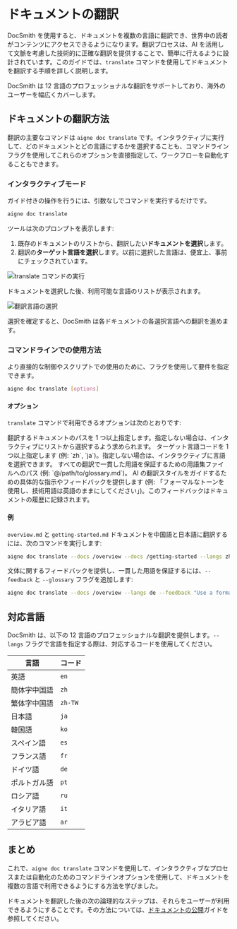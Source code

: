 # ドキュメントの翻訳

DocSmith を使用すると、ドキュメントを複数の言語に翻訳でき、世界中の読者がコンテンツにアクセスできるようになります。翻訳プロセスは、AI を活用して文脈を考慮した技術的に正確な翻訳を提供することで、簡単に行えるように設計されています。このガイドでは、`translate` コマンドを使用してドキュメントを翻訳する手順を詳しく説明します。

DocSmith は 12 言語のプロフェッショナルな翻訳をサポートしており、海外のユーザーを幅広くカバーします。

## ドキュメントの翻訳方法

翻訳の主要なコマンドは `aigne doc translate` です。インタラクティブに実行して、どのドキュメントとどの言語にするかを選択することも、コマンドラインフラグを使用してこれらのオプションを直接指定して、ワークフローを自動化することもできます。

### インタラクティブモード

ガイド付きの操作を行うには、引数なしでコマンドを実行するだけです。

```bash
aigne doc translate
```

ツールは次のプロンプトを表示します:
1.  既存のドキュメントのリストから、翻訳したい**ドキュメントを選択**します。
2.  翻訳の**ターゲット言語を選択**します。以前に選択した言語は、便宜上、事前にチェックされています。

![translate コマンドの実行](https://docsmith.aigne.io/image-bin/uploads/9b47a9f979745a3089c287f73715c0a3.png)

ドキュメントを選択した後、利用可能な言語のリストが表示されます。

![翻訳言語の選択](https://docsmith.aigne.io/image-bin/uploads/c53f880f08a9f65f377038198f1a1d1d.png)

選択を確定すると、DocSmith は各ドキュメントの各選択言語への翻訳を進めます。

### コマンドラインでの使用方法

より直接的な制御やスクリプトでの使用のために、フラグを使用して要件を指定できます。

```bash
aigne doc translate [options]
```

#### オプション

`translate` コマンドで利用できるオプションは次のとおりです:

<x-field-group>
  <x-field data-name="--docs" data-type="array" data-required="false">
    <x-field-desc markdown>翻訳するドキュメントのパスを 1 つ以上指定します。指定しない場合は、インタラクティブにリストから選択するよう求められます。</x-field-desc>
  </x-field>
  <x-field data-name="--langs" data-type="array" data-required="false">
    <x-field-desc markdown>ターゲット言語コードを 1 つ以上指定します (例: `zh`, `ja`)。指定しない場合は、インタラクティブに言語を選択できます。</x-field-desc>
  </x-field>
  <x-field data-name="--glossary" data-type="string" data-required="false">
    <x-field-desc markdown>すべての翻訳で一貫した用語を保証するための用語集ファイルへのパス (例: `@/path/to/glossary.md`)。</x-field-desc>
  </x-field>
  <x-field data-name="--feedback" data-type="string" data-required="false">
    <x-field-desc markdown>AI の翻訳スタイルをガイドするための具体的な指示やフィードバックを提供します (例: 「フォーマルなトーンを使用し、技術用語は英語のままにしてください」)。このフィードバックはドキュメントの履歴に記録されます。</x-field-desc>
  </x-field>
</x-field-group>

#### 例

`overview.md` と `getting-started.md` ドキュメントを中国語と日本語に翻訳するには、次のコマンドを実行します:

```bash
aigne doc translate --docs /overview --docs /getting-started --langs zh ja
```

文体に関するフィードバックを提供し、一貫した用語を保証するには、`--feedback` と `--glossary` フラグを追加します:

```bash
aigne doc translate --docs /overview --langs de --feedback "Use a formal tone" --glossary @/path/to/glossary.md
```

## 対応言語

DocSmith は、以下の 12 言語のプロフェッショナルな翻訳を提供します。`--langs` フラグで言語を指定する際は、対応するコードを使用してください。

| 言語 | コード |
|---|---|
| 英語 | `en` |
| 簡体字中国語 | `zh` |
| 繁体字中国語 | `zh-TW` |
| 日本語 | `ja` |
| 韓国語 | `ko` |
| スペイン語 | `es` |
| フランス語 | `fr` |
| ドイツ語 | `de` |
| ポルトガル語 | `pt` |
| ロシア語 | `ru` |
| イタリア語 | `it` |
| アラビア語 | `ar` |

## まとめ

これで、`aigne doc translate` コマンドを使用して、インタラクティブなプロセスまたは自動化のためのコマンドラインオプションを使用して、ドキュメントを複数の言語で利用できるようにする方法を学びました。

ドキュメントを翻訳した後の次の論理的なステップは、それらをユーザーが利用できるようにすることです。その方法については、[ドキュメントの公開](./guides-publishing-your-docs.md)ガイドを参照してください。